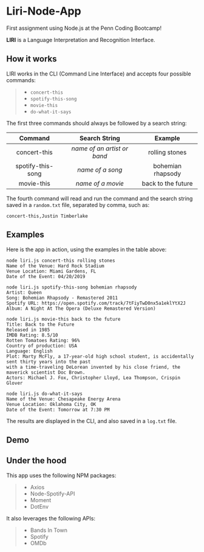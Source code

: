 # Liri-Node-App

First assignment using Node.js at the Penn Coding Bootcamp!

__LIRI__ is a Language Interpretation and Recognition Interface.


## How it works

LIRI works in the CLI (Command Line Interface) and accepts four possible commands:

> + `concert-this`
> + `spotify-this-song`
> + `movie-this`
> + `do-what-it-says`

The first three commands should always be followed by a search string:

| Command | Search String | Example |
| :------: | :-----------: | :------------: |
| concert-this | _name of an artist or band_ | rolling stones |
| spotify-this-song | _name of a song_ | bohemian rhapsody |
| movie-this | _name of a movie_ | back to the future |

The fourth command will read and run the command and the search string saved in a `random.txt` file, separated by comma, such as:
```shell
concert-this,Justin Timberlake
```


## Examples

Here is the app in action, using the examples in the table above:

```shell
node liri.js concert-this rolling stones
Name of the Venue: Hard Rock Stadium
Venue Location: Miami Gardens, FL
Date of the Event: 04/20/2019
```

```shell
node liri.js spotify-this-song bohemian rhapsody
Artist: Queen
Song: Bohemian Rhapsody - Remastered 2011
Spotify URL: https://open.spotify.com/track/7tFiyTwD0nx5a1eklYtX2J
Album: A Night At The Opera (Deluxe Remastered Version)
```

```shell
node liri.js movie-this back to the future
Title: Back to the Future
Released in 1985
IMDB Rating: 8.5/10
Rotten Tomatoes Rating: 96%
Country of production: USA
Language: English
Plot: Marty McFly, a 17-year-old high school student, is accidentally sent thirty years into the past
with a time-traveling DeLorean invented by his close friend, the maverick scientist Doc Brown.
Actors: Michael J. Fox, Christopher Lloyd, Lea Thompson, Crispin Glover
```

```shell
node liri.js do-what-it-says
Name of the Venue: Chesapeake Energy Arena
Venue Location: Oklahoma City, OK
Date of the Event: Tomorrow at 7:30 PM
```

The results are displayed in the CLI, and also saved in a `log.txt` file.


## Demo



## Under the hood

This app uses the following NPM packages:

> + Axios
> + Node-Spotify-API
> + Moment
> + DotEnv

It also leverages the following APIs:

> + Bands In Town
> + Spotify
> + OMDb
